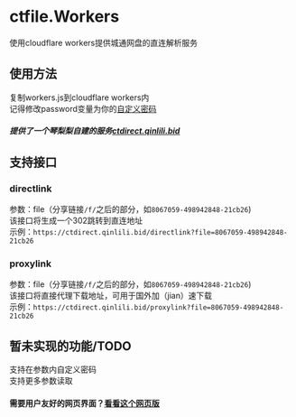 # ctfile.Workers
使用cloudflare workers提供城通网盘的直连解析服务  

## 使用方法
复制workers.js到cloudflare workers内  
记得修改password变量为你的[自定义密码](https://home.ctfile.com/#item-settings/action-passcode)  

##### 提供了一个琴梨梨自建的服务[ctdirect.qinlili.bid](https://ctdirect.qinlili.bid)

## 支持接口
### directlink
参数：file（分享链接`/f/`之后的部分，如`8067059-498942848-21cb26`)  
该接口将生成一个302跳转到直连地址  
示例：`https://ctdirect.qinlili.bid/directlink?file=8067059-498942848-21cb26`  
### proxylink
参数：file（分享链接`/f/`之后的部分，如`8067059-498942848-21cb26`)  
该接口将直接代理下载地址，可用于国外加（jian）速下载  
示例：`https://ctdirect.qinlili.bid/proxylink?file=8067059-498942848-21cb26`  

## 暂未实现的功能/TODO
支持在参数内自定义密码  
支持更多参数读取  

#### 需要用户友好的网页界面？[看看这个网页版](https://github.com/qinlili23333/ctfileGet/)
